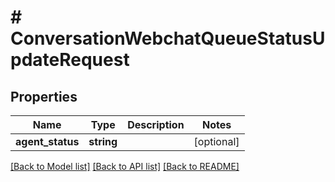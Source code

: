 # # ConversationWebchatQueueStatusUpdateRequest

## Properties

Name | Type | Description | Notes
------------ | ------------- | ------------- | -------------
**agent_status** | **string** |  | [optional]

[[Back to Model list]](../../README.md#models) [[Back to API list]](../../README.md#endpoints) [[Back to README]](../../README.md)
